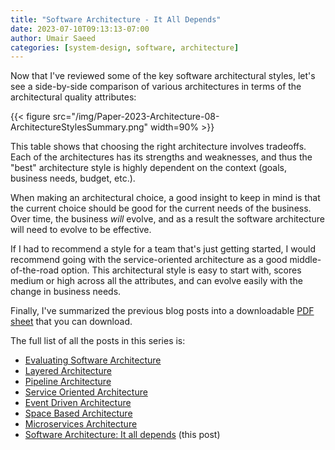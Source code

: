 ```yaml
---
title: "Software Architecture - It All Depends"
date: 2023-07-10T09:13:13-07:00
author: Umair Saeed
categories: [system-design, software, architecture]
---
```


Now that I've reviewed some of the key software architectural styles, let's see a side-by-side comparison of various architectures in terms of the architectural quality attributes:

<!--more-->

{{< figure src="/img/Paper-2023-Architecture-08-ArchitectureStylesSummary.png" width=90% >}}

This table shows that choosing the right architecture involves tradeoffs. Each of the architectures has its strengths and weaknesses, and thus the "best" architecture style is highly dependent on the context (goals, business needs, budget, etc.).

When making an architectural choice, a good insight to keep in mind is that the current choice should be good for the current needs of the business. Over time, the business *will* evolve, and as a result the software architecture will need to evolve to be effective.

If I had to recommend a style for a team that's just getting started, I would recommend going with the service-oriented architecture as a good middle-of-the-road  option. This architectural style is easy to start with, scores medium or high across all the attributes, and can evolve easily with the change in business needs.

Finally, I've summarized the previous blog posts into a downloadable [PDF sheet](/data/ArchitectureStylesComparison.pdf) that you can download.


The full list of all the posts in this series is:
- [Evaluating Software Architecture](https://umairsaeed.com/evaluating-software-architecture/)
- [Layered Architecture](https://umairsaeed.com/layered-architecture/)
- [Pipeline Architecture](https://umairsaeed.com/pipeline-architecture/)
- [Service Oriented Architecture](https://umairsaeed.com/service-oriented-architecture/)
- [Event Driven Architecture](https://umairsaeed.com/event-driven-architecture/)
- [Space Based Architecture](https://umairsaeed.com/space-based-architecture/)
- [Microservices Architecture](https://umairsaeed.com/microservices-architecture/)
- [Software Architecture: It all depends](https://umairsaeed.com/software-architecture-it-depends/) (this post)



